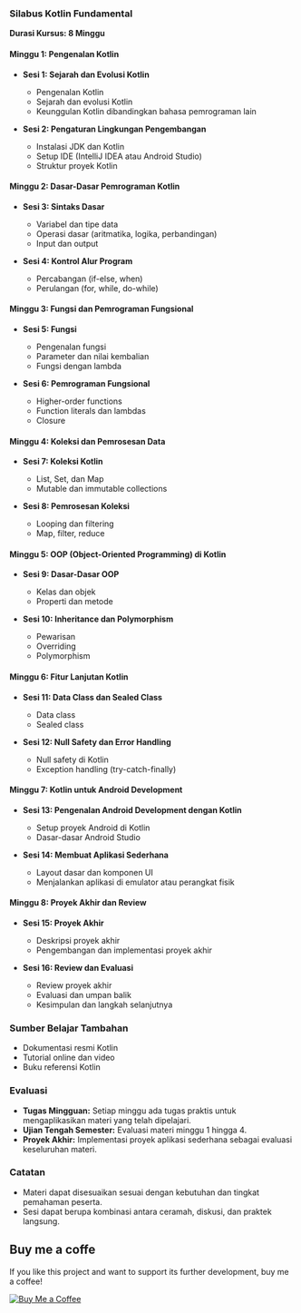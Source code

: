 ### Silabus Kotlin Fundamental

**Durasi Kursus: 8 Minggu**

#### Minggu 1: Pengenalan Kotlin
- **Sesi 1: Sejarah dan Evolusi Kotlin**
    - Pengenalan Kotlin
    - Sejarah dan evolusi Kotlin
    - Keunggulan Kotlin dibandingkan bahasa pemrograman lain

- **Sesi 2: Pengaturan Lingkungan Pengembangan**
    - Instalasi JDK dan Kotlin
    - Setup IDE (IntelliJ IDEA atau Android Studio)
    - Struktur proyek Kotlin

#### Minggu 2: Dasar-Dasar Pemrograman Kotlin
- **Sesi 3: Sintaks Dasar**
    - Variabel dan tipe data
    - Operasi dasar (aritmatika, logika, perbandingan)
    - Input dan output

- **Sesi 4: Kontrol Alur Program**
    - Percabangan (if-else, when)
    - Perulangan (for, while, do-while)

#### Minggu 3: Fungsi dan Pemrograman Fungsional
- **Sesi 5: Fungsi**
    - Pengenalan fungsi
    - Parameter dan nilai kembalian
    - Fungsi dengan lambda

- **Sesi 6: Pemrograman Fungsional**
    - Higher-order functions
    - Function literals dan lambdas
    - Closure

#### Minggu 4: Koleksi dan Pemrosesan Data
- **Sesi 7: Koleksi Kotlin**
    - List, Set, dan Map
    - Mutable dan immutable collections

- **Sesi 8: Pemrosesan Koleksi**
    - Looping dan filtering
    - Map, filter, reduce

#### Minggu 5: OOP (Object-Oriented Programming) di Kotlin
- **Sesi 9: Dasar-Dasar OOP**
    - Kelas dan objek
    - Properti dan metode

- **Sesi 10: Inheritance dan Polymorphism**
    - Pewarisan
    - Overriding
    - Polymorphism

#### Minggu 6: Fitur Lanjutan Kotlin
- **Sesi 11: Data Class dan Sealed Class**
    - Data class
    - Sealed class

- **Sesi 12: Null Safety dan Error Handling**
    - Null safety di Kotlin
    - Exception handling (try-catch-finally)

#### Minggu 7: Kotlin untuk Android Development
- **Sesi 13: Pengenalan Android Development dengan Kotlin**
    - Setup proyek Android di Kotlin
    - Dasar-dasar Android Studio

- **Sesi 14: Membuat Aplikasi Sederhana**
    - Layout dasar dan komponen UI
    - Menjalankan aplikasi di emulator atau perangkat fisik

#### Minggu 8: Proyek Akhir dan Review
- **Sesi 15: Proyek Akhir**
    - Deskripsi proyek akhir
    - Pengembangan dan implementasi proyek akhir

- **Sesi 16: Review dan Evaluasi**
    - Review proyek akhir
    - Evaluasi dan umpan balik
    - Kesimpulan dan langkah selanjutnya

### Sumber Belajar Tambahan
- Dokumentasi resmi Kotlin
- Tutorial online dan video
- Buku referensi Kotlin

### Evaluasi
- **Tugas Mingguan:** Setiap minggu ada tugas praktis untuk mengaplikasikan materi yang telah dipelajari.
- **Ujian Tengah Semester:** Evaluasi materi minggu 1 hingga 4.
- **Proyek Akhir:** Implementasi proyek aplikasi sederhana sebagai evaluasi keseluruhan materi.

### Catatan
- Materi dapat disesuaikan sesuai dengan kebutuhan dan tingkat pemahaman peserta.
- Sesi dapat berupa kombinasi antara ceramah, diskusi, dan praktek langsung.

## Buy me a coffe

If you like this project and want to support its further development, buy me a coffee!

[![Buy Me a Coffee](https://www.buymeacoffee.com/assets/img/guidelines/download-assets-sm-1.svg)](https://www.buymeacoffee.com/kudajengke404)